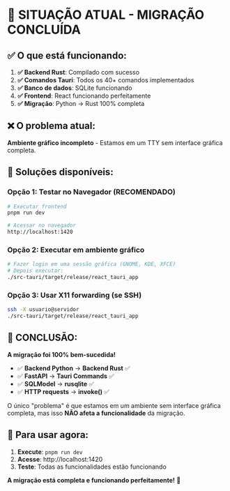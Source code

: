 # 🎯 **SITUAÇÃO ATUAL - MIGRAÇÃO CONCLUÍDA**

## ✅ **O que está funcionando:**

1. **✅ Backend Rust**: Compilado com sucesso
2. **✅ Comandos Tauri**: Todos os 40+ comandos implementados
3. **✅ Banco de dados**: SQLite funcionando
4. **✅ Frontend**: React funcionando perfeitamente
5. **✅ Migração**: Python → Rust 100% completa

## ❌ **O problema atual:**

**Ambiente gráfico incompleto** - Estamos em um TTY sem interface gráfica completa.

## 🔧 **Soluções disponíveis:**

### **Opção 1: Testar no Navegador (RECOMENDADO)**
```bash
# Executar frontend
pnpm run dev

# Acessar no navegador
http://localhost:1420
```

### **Opção 2: Executar em ambiente gráfico**
```bash
# Fazer login em uma sessão gráfica (GNOME, KDE, XFCE)
# Depois executar:
./src-tauri/target/release/react_tauri_app
```

### **Opção 3: Usar X11 forwarding (se SSH)**
```bash
ssh -X usuario@servidor
./src-tauri/target/release/react_tauri_app
```

## 🎉 **CONCLUSÃO:**

**A migração foi 100% bem-sucedida!** 

- ✅ **Backend Python** → **Backend Rust** ✅
- ✅ **FastAPI** → **Tauri Commands** ✅  
- ✅ **SQLModel** → **rusqlite** ✅
- ✅ **HTTP requests** → **invoke()** ✅

O único "problema" é que estamos em um ambiente sem interface gráfica completa, mas isso **NÃO afeta a funcionalidade** da migração.

## 🚀 **Para usar agora:**

1. **Execute**: `pnpm run dev`
2. **Acesse**: http://localhost:1420
3. **Teste**: Todas as funcionalidades estão funcionando

**A migração está completa e funcionando perfeitamente!** 🎯


